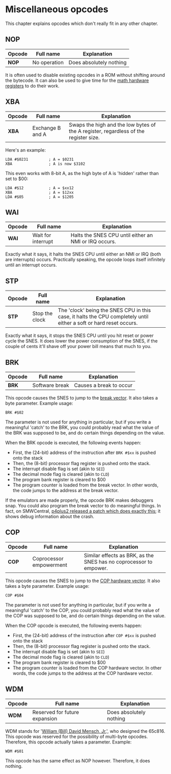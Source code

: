 # Miscellaneous opcodes

This chapter explains opcodes which don't really fit in any other chapter.

## NOP
|Opcode|Full name|Explanation|
|-|-|-|
|**NOP**|No operation|Does absolutely nothing|

It is often used to disable existing opcodes in a ROM without shifting around the bytecode. It can also be used to give time for the [math hardware registers](../math/math.md) to do their work.

## XBA
|Opcode|Full name|Explanation|
|-|-|-|
|**XBA**|Exchange B and A|Swaps the high and the low bytes of the A register, regardless of the register size.|

Here's an example:
```
LDA #$0231         ; A = $0231
XBA                ; A is now $3102
```

This even works with 8-bit A, as the high byte of A is 'hidden' rather than set to $00:
```
LDA #$12           ; A = $xx12
XBA                ; A = $12xx
LDA #$05           ; A = $1205
```

## WAI
|Opcode|Full name|Explanation|
|-|-|-|
|**WAI**|Wait for interrupt|Halts the SNES CPU until either an NMI or IRQ occurs.|
Exactly what it says, it halts the SNES CPU until either an NMI or IRQ (both are interrupts) occurs. Practically speaking, the opcode loops itself infinitely until an interrupt occurs.

## STP
|Opcode|Full name|Explanation|
|-|-|-|
|**STP**|Stop the clock|The 'clock' being the SNES CPU in this case, it halts the CPU completely until either a soft or hard reset occurs.|
Exactly what it says, it stops the SNES CPU until you hit reset or power cycle the SNES. It does lower the power consumption of the SNES, if the couple of cents it'll shave off your power bill means that much to you.

## BRK
|Opcode|Full name|Explanation|
|-|-|-|
|**BRK**|Software break|Causes a break to occur|
This opcode causes the SNES to jump to the [break vector](../indepth/vector.md). It also takes a byte parameter. Example usage:
```
BRK #$02
```
The parameter is not used for anything in particular, but if you write a meaningful 'catch' to the BRK, you could probably read what the value of the BRK was supposed to be, and do certain things depending on the value.

When the BRK opcode is executed, the following events happen:
* First, the (24-bit) address of the instruction after `BRK #$xx` is pushed onto the stack
* Then, the (8-bit) processor flag register is pushed onto the stack.
* The interrupt disable flag is set (akin to `SEI`)
* The decimal mode flag is cleared (akin to `CLD`)
* The program bank register is cleared to $00
* The program counter is loaded from the break vector. In other words, the code jumps to the address at the break vector.

If the emulators are made properly, the opcode BRK makes debuggers snap. You could also program the break vector to do meaningful things. In fact, on SMWCentral, [p4plus2 released a patch which does exactly this](https://www.smwcentral.net/?p=section&a=details&id=20796); it shows debug information about the crash.

## COP
|Opcode|Full name|Explanation|
|-|-|-|
|**COP**|Coprocessor empowerment|Similar effects as BRK, as the SNES has no coprocessor to empower.|

This opcode causes the SNES to jump to the [COP hardware vector](../indepth/vector.md). It also takes a byte parameter. Example usage:
```
COP #$04
```
The parameter is not used for anything in particular, but if you write a meaningful 'catch' to the COP, you could probably read what the value of the COP was supposed to be, and do certain things depending on the value.

When the COP opcode is executed, the following events happen:
* First, the (24-bit) address of the instruction after `COP #$xx` is pushed onto the stack
* Then, the (8-bit) processor flag register is pushed onto the stack.
* The interrupt disable flag is set (akin to `SEI`)
* The decimal mode flag is cleared (akin to `CLD`)
* The program bank register is cleared to $00
* The program counter is loaded from the COP hardware vector. In other words, the code jumps to the address at the COP hardware vector.

## WDM
|Opcode|Full name|Explanation|
|-|-|-|
|**WDM**|Reserved for future expansion|Does absolutely nothing|
WDM stands for '[William (Bill) David Mensch, Jr.](https://en.wikipedia.org/wiki/Bill_Mensch)', who designed the 65c816. This opcode was reserved for the possibility of multi-byte opcodes. Therefore, this opcode actually takes a parameter. Example:
```
WDM #$01
```
This opcode has the same effect as NOP however. Therefore, it does nothing.